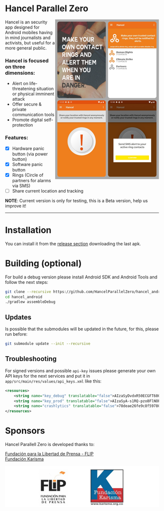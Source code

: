 # Hancel Parallel Zero

<a href="https://github.com/HancelParallelZero/hancel_android/blob/master/screenshots/collage.jpg" target="_blank"><img src="https://raw.githubusercontent.com/HancelParallelZero/hancel_android/master/screenshots/collage.jpg" align="right" width="340" ></a>

Hancel is an security app designed for Android mobiles having in mind journalists and activists, but useful for a more general public.

### Hancel is focused on three dimensions:

- Alert on life-threatening situation or physical imminent attack
- Offer secure & private communication tools
- Promote digital self-protection

### Features:

- [X] Hardware panic button (via power button)
- [X] Software panic button
- [X] Rings (Circle of partners for alarms via SMS)
- [ ] Share current location and tracking

**NOTE**: Current version is only for testing, this is a Beta version, help us improve it!

---

# Installation

You can install it from the [release section](https://github.com/HancelParallelZero/hancel_android/releases) downloading the last apk.

# Building (optional)

For build a debug version please install Android SDK and Android Tools and follow the next steps:

``` bash
git clone --recursive https://github.com/HancelParallelZero/hancel_android.git
cd hancel_android
./gradlew assembleDebug
```

## Updates

Is possible that the submodules will be updated in the future, for this, please run before:

``` bash
git submodule update --init --recursive
```

## Troubleshooting

For signed versions and possible `api-key` issues please generate your own API keys for the next services and put it in `app/src/main/res/values/api_keys.xml` like this:

```xml
<resources>
    <string name="key_debug" translatable="false">AIzaSyDvdxR50ECGFT600000000000000000000</string>
    <string name="key_prod" translatable="false">AIzaSyA-s1RQ-pzo8FlNOPkrVn1qy0000000000</string>
    <string name="crashlytics" translatable="false">78deae26fe9c8f597807a086900000000000000</string>
</resources>
```

# Sponsors

Hancel Parallell Zero is developed thanks to:

[Fundación para la Libertad de Prensa - FLIP](https://www.flip.org.co/)   
[Fundación Karisma](https://karisma.org.co/)

<a href="https://github.com/HancelParallelZero/hancel_android/blob/master/screenshots/sponsors.jpg" target="_blank"><img src="https://raw.githubusercontent.com/HancelParallelZero/hancel_android/master/screenshots/sponsors.jpg" ></a>



